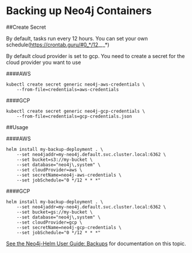 # Backing up Neo4j Containers

##Create Secret

By default, tasks run every 12 hours. You can set your own schedule(https://crontab.guru/#0_*/12_*_*_*)

By default cloud provider is set to gcp. You need to create a secret for the cloud provider you want to use

####AWS

```
kubectl create secret generic neo4j-aws-credentials \
    --from-file=credentials=aws-credentials
```

####GCP

```
kubectl create secret generic neo4j-gcp-credentials \
    --from-file=credentials=gcp-credentials.json 
```

##Usage 

####AWS

```
helm install my-backup-deployment . \
    --set neo4jaddr=my-neo4j.default.svc.cluster.local:6362 \
    --set bucket=s3://my-bucket \
    --set database="neo4j\,system" \
    --set cloudProvider=aws \
    --set secretName=neo4j-aws-credentials \
    --set jobSchedule="0 */12 * * *"
```

####GCP

```
helm install my-backup-deployment . \
    --set neo4jaddr=my-neo4j.default.svc.cluster.local:6362 \
    --set bucket=gs://my-bucket \
    --set database="neo4j\,system" \
    --set cloudProvider=gcp \
    --set secretName=neo4j-gcp-credentials \
    --set jobSchedule="0 */12 * * *"
```

[See the Neo4j-Helm User Guide:  Backups](https://neo4j.com/labs/neo4j-helm/1.0.0/backup/) for documentation on this topic.